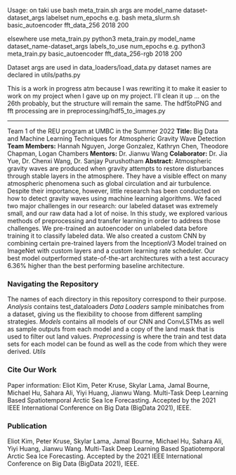 Usage:
on taki use bash meta_train.sh
args are model_name dataset-dataset_args labelset num_epochs
e.g. bash meta_slurm.sh basic_autoencoder fft_data_256 2018 200

elsewhere use meta_train.py
python3 meta_train.py model_name dataset_name-dataset_args labels_to_use num_epochs
e.g. python3 meta_train.py basic_autoencoder fft_data_256-rgb 2018 200

Dataset args are used in data_loaders/load_data.py
dataset names are declared in utils/paths.py

This is a work in progress atm because I was rewriting it to make it easier to work on my project when I gave up on my project. I'll clean it up ... on the 26th probably, but the structure will remain the same.
The hdf5toPNG and fft processing are in preprocessing/hdf5_to_images.py


*************************************************************************************************************************************************************************


Team 1 of the REU program at UMBC in the Summer 2022
**Title:** Big Data and Machine Learning Techniques for Atmospheric Gravity Wave Detection 
**Team Members:** Hannah Nguyen, Jorge Gonzalez, Kathryn Chen, Theodore Chapman, Logan Chambers
**Mentors:** Dr. Jianwu Wang
**Colaborator:** Dr. Jia Yue, Dr. Chenxi Wang, Dr. Sanjay Purushotham
**Abstract:** Atmospheric gravity waves are produced when gravity attempts to restore disturbances through stable layers in the atmosphere. They have a visible effect on many atmospheric phenomena such as global circulation and air turbulence. Despite their importance, however, little research has been conducted on how to detect gravity waves using machine learning algorithms. We faced two major challenges in our research: our labeled dataset was extremely small, and our raw data had a lot of noise. In this study, we explored various methods of preprocessing and transfer learning in order to address those challenges. We pre-trained an autoencoder on unlabeled data before training it to classify labeled data. We also created a custom CNN by combining certain pre-trained layers from the InceptionV3 Model trained on ImageNet with custom layers and a custom learning rate scheduler. Our best model outperformed state-of-the-art architectures with a test accuracy 6.36% higher than the best performing baseline architecture.

### Navigating the Repository
The names of each directory in this repository correspond to their purpose. 
*Analysis* contains test_dataloaders
*Data Loaders* sample minibatches from a dataset, giving us the flexibility to choose from different sampling strategies. 
*Models* contains all models of our CNN and ConvLSTMs as well as sample outputs from each model and a copy of the land mask that is used to filter out land values.
*Preprocessing* is where the train and test data sets for each model can be found as well as the code from which they were derived. 
*Utils* 

### Cite Our Work
Paper information: Eliot Kim, Peter Kruse, Skylar Lama, Jamal Bourne, Michael Hu, Sahara Ali, Yiyi Huang, Jianwu Wang. Multi-Task Deep Learning Based Spatiotemporal Arctic Sea Ice Forecasting. Accepted by the 2021 IEEE International Conference on Big Data (BigData 2021), IEEE. 
### Publication
Eliot Kim, Peter Kruse, Skylar Lama, Jamal Bourne, Michael Hu, Sahara Ali, Yiyi Huang, Jianwu Wang. Multi-Task Deep Learning Based Spatiotemporal Arctic Sea Ice Forecasting. Accepted by the 2021 IEEE International Conference on Big Data (BigData 2021), IEEE. 
